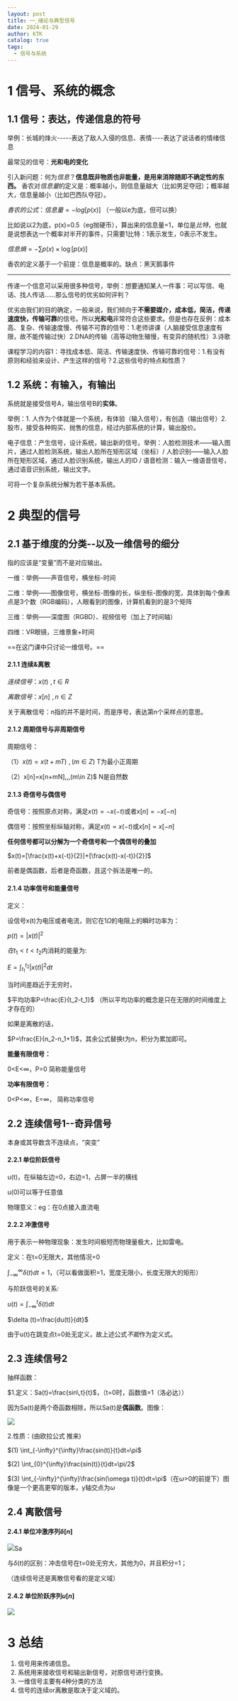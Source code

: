 ```yaml
---
layout: post
title: 一_绪论与典型信号
date: 2024-01-29
author: KTK
catalog: true
tags:
  - 信号与系统
---
```


# 1 信号、系统的概念

## 1.1 信号：表达，传递信息的符号

举例：长城的烽火-----表达了敌人入侵的信息、表情----表达了说话者的情绪信息

最常见的信号：**光和电的变化**

引入新问题：何为*信息*？**信息既非物质也非能量，是用来消除随即不确定性的东西。** 香农对*信息量*的定义是：概率越小，则信息量越大（比如男足夺冠）；概率越大，信息量越小（比如巴西队夺冠）。

$香农的公式：信息量=-log[p(x)]$ （一般以e为底，但可以换）

比如说以2为底，p(x)=0.5（eg抛硬币），算出来的信息量=1，单位是*比特*，也就是说想表达一个概率对半开的事件，只需要1比特：1表示发生，0表示不发生。

$信息熵=-\sum p(x)\times\log[p(x)]$

香农的定义基于一个前提：信息是概率的。缺点：黑天鹅事件

-------

传递一个信息可以采用很多种信号，举例：想要通知某人一件事：可以写信、电话、找人传话……那么信号的优劣如何评判？

优劣由我们的目的确定，一般来说，我们倾向于**不需要媒介，成本低，简洁，传递速度快，传输可靠**的信号。所以**光和电**非常符合这些要求。但是也存在反例：成本高、复杂、传输速度慢、传输不可靠的信号：1.老师讲课（人脑接受信息速度有限，故不能传输过快）2.DNA的传输（高等动物生殖慢，有变异的随机性）3.诗歌

课程学习的内容1：寻找成本低、简洁、传输速度快、传输可靠的信号：1.有没有原则和经验来设计、产生这样的信号？2.这些信号的特点和性质？

## 1.2 系统：有输入，有输出

系统就是接受信号A，输出信号B的**实体**。

举例：1. 人作为个体就是一个系统，有体验（输入信号），有创造（输出信号）2. 股市，接受各种购买、抛售的信息，经过内部系统的计算，输出股价。

电子信息：产生信号，设计系统，输出新的信号。举例：人脸检测技术——输入图片，通过人脸检测系统，输出人脸所在矩形区域（坐标）/ 人脸识别——输入人脸所在矩形区域，通过人脸识别系统，输出人的ID / 语音检测：输入一维语音信号，通过语音识别系统，输出文字。

可将一个复杂系统分解为若干基本系统。

# 2 典型的信号

## 2.1 基于维度的分类--以及一维信号的细分

指的应该是“变量”而不是对应输出。

一维：举例——声音信号，横坐标-时间

二维：举例——图像信号，横坐标-图像的长，纵坐标-图像的宽，具体到每个像素点是3个数（RGB编码），人眼看到的图像，计算机看到的是3个矩阵

三维：举例——深度图（RGBD）、视频信号（加上了时间轴）

四维：VR眼镜，三维景象+时间

==在这门课中只讨论一维信号。==

#### 2.1.1 连续&离散

$连续信号：x(t)\,\,,\,t\in R$

$离散信号：x[n]\,\,,\,n\in Z$

关于离散信号：n指的并不是时间，而是序号，表达第n个采样点的意思。

#### 2.1.2 周期信号与非周期信号

周期信号：

$（1）x(t)=x(t+mT)\,\,,\,(m\in Z)$   T为最小正周期

$（2）$x[n]=x[n+mN]\,\,,(m\in Z)$  N是自然数

#### 2.1.3 奇信号与偶信号

奇信号：按照原点对称，满足$x(t)=-x(-t)$或者$x[n]=-x[-n]$

偶信号：按照坐标纵轴对称，满足$x(t)=x(-t)$或$x[n]=x[-n]$

**任何信号都可以分解为一个奇信号和一个偶信号的叠加**

$x(t)=[\frac{x(t)+x(-t)}{2}]+[\frac{x(t)-x(-t)}{2}]$

前者是偶函数，后者是奇函数，且这个拆法是唯一的。

#### 2.1.4 功率信号和能量信号

定义：

设信号x(t)为电压或者电流，则它在$1\Omega$的电阻上的瞬时功率为：

$p(t)=\lvert x(t)\rvert^2$

$在t_1<t<t_2$内消耗的能量为:

$E=\int_{t_1}^{t_2}\lvert x(t)\rvert^{2} dt$

当时间差趋近于无穷时，

$平均功率P=\frac{E}{t_2-t_1}$ （所以平均功率的概念是只在无限的时间维度上才存在的）

如果是离散的话，

$P=\frac{E}{n_2-n_1+1}$，其余公式替换t为n，积分为累加即可。

**能量有限信号：**

0<E<$\infty$，P=0    简称能量信号

**功率有限信号：** 

0<P<$\infty$，E=$\infty$， 简称功率信号

## 2.2 连续信号1--奇异信号

本身或其导数含不连续点，“突变”

#### 2.2.1 单位阶跃信号

u(t)，在纵轴左边=0，右边=1，占屏一半的横线

u(0)可以等于任意值

物理意义：eg：在0点接入直流电

#### 2.2.2 冲激信号

用于表示一种物理现象：发生时间极短而物理量极大，比如雷电。

定义：在t=0无限大，其他情况=0

$\int_{-\infty}^{\infty} \delta (t) dt=1$，（可以看做面积=1，宽度无限小，长度无限大的矩形）

与阶跃信号的关系:

$u(t)=\int_{-\infty}^{t}\delta (t)dt$

$\delta (t)=\frac{du(t)}{dt}$

由于u(t)在跳变点t=0处无定义，故上述公式*不能*作为定义式。

## 2.3 连续信号2

抽样函数：

$1.定义：Sa(t)=\frac{sin\,t}{t}$，（t=0时，函数值=1（洛必达））

因为Sa(t)是两个奇函数相除，所以Sa(t)是**偶函数**。图像：

![](/img/Sa.png)

2.性质：(由欧拉公式 推来)

$(1) \int_{-\infty}^{\infty}\frac{sin(t)}{t}dt=\pi$

$(2) \int_{0}^{\infty}\frac{sin(t)}{t}dt=\pi/2$

$(3) \int_{-\infty}^{\infty}\frac{sin(\omega t)}{t}dt=\pi$（在$\omega$>0的前提下）图像是一个更高更窄的版本，y轴交点为$\omega$

## 2.4 离散信号

#### 2.4.1 单位冲激序列$\delta[n]$

![](/img/del.png)Sa

与$\delta(t)$的区别：冲击信号在t=0处无穷大，其他为0，并且积分=1；

（连续信号还是离散信号看的是定义域）

#### 2.4.2 单位阶跃序列$u[n]$

![](/img/u.png)

# 3 总结

1. 信号用来传递信息。
2. 系统用来接收信号和输出新信号，对原信号进行变换。
3. 一维信号主要有4种分类的方法
4. 信号的连续or离散是取决于定义域的。
